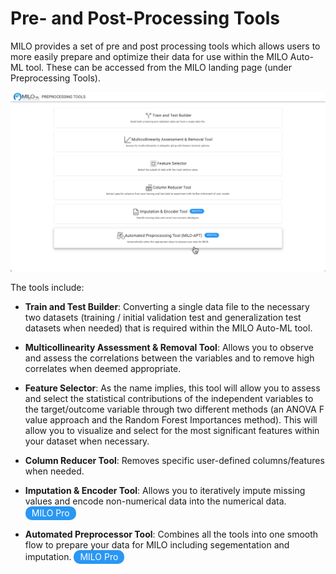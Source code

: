 # Pre- and Post-Processing Tools

MILO provides a set of pre and post processing tools which allows users to more easily prepare and optimize
their data for use within the MILO Auto-ML tool. These can be accessed from the MILO landing page (under Preprocessing Tools).

![Preprocessing Tools](./images/apt_00_3.png)

The tools include:

- **Train and Test Builder**: Converting a single data file to the necessary two datasets (training / initial
validation test and generalization test datasets when needed) that is required within the MILO Auto-ML tool.

- **Multicollinearity Assessment & Removal Tool**: Allows you to observe and assess the correlations between
the variables and to remove high correlates when deemed appropriate.

- **Feature Selector**: As the name implies, this tool will allow you to assess and select the statistical
contributions of the independent variables to the target/outcome variable through two different methods
(an ANOVA F value approach and the Random Forest Importances method). This will allow you to visualize
and select for the most significant features within your dataset when necessary.

- **Column Reducer Tool**: Removes specific user-defined columns/features when needed.

- **Imputation & Encoder Tool**: Allows you to iteratively impute missing values and encode non-numerical data into the numerical data. <span class="badge-style">MILO Pro</span>

- **Automated Preprocessor Tool**: Combines all the tools into one smooth flow to prepare your data for MILO including segementation and imputation. <span class="badge-style">MILO Pro</span>



<style>
.badge-style {
    background: #2a97f3;
    color: white;
    border-radius: 10px;
    padding: 2px 10px;
    font-size: 14px;
    display: inline-block;
    height: 18px;
    line-height: 18px;
}
</style>